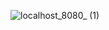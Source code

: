 ![localhost_8080_ (1)](https://user-images.githubusercontent.com/60123147/131275191-592f370b-b7a9-43c5-825b-44799d0d3bb7.png)
